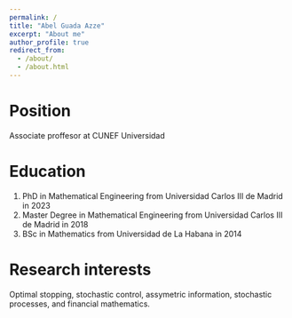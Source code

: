 ```yaml
---
permalink: /
title: "Abel Guada Azze"
excerpt: "About me"
author_profile: true
redirect_from: 
  - /about/
  - /about.html
---
```



Position
======
Associate proffesor at CUNEF Universidad

Education
======
1. PhD in Mathematical Engineering from Universidad Carlos III de Madrid in 2023
2. Master Degree in Mathematical Engineering from Universidad Carlos III de Madrid in 2018
3. BSc in Mathematics from Universidad de La Habana in 2014

Research interests
======
Optimal stopping, stochastic control, assymetric information, stochastic processes, and financial mathematics. 
